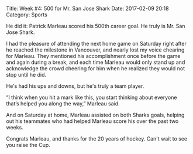 Title: Week #4: 500 for Mr. San Jose Shark
Date: 2017-02-09 20:18
Category: Sports

He did it: Patrick Marleau scored his 500th career goal. He truly is Mr. San Jose Shark.

I had the pleasure of attending the next home game on Saturday right after he reached the milestone in Vancouver, and nearly lost my voice chearing for Marleau. They mentioned his accomplishment once before the game and again during a break, and each time Marleau would only stand up and acknowledge the crowd cheering for him when he realized they would not stop until he did.

He's had his ups and downs, but he's truly a team player.

“I think when you hit a mark like this, you start thinking about everyone that’s helped you along the way,” Marleau said.

And on Saturday at home, Marleau assisted on both Sharks goals, helping out his teammates who had helped Marleau score his over the past two weeks.

Congrats Marleau, and thanks for the 20 years of hockey. Can't wait to see you raise the Cup.
